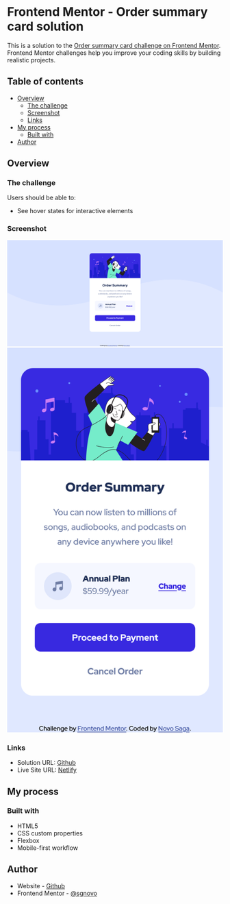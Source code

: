 # Frontend Mentor - Order summary card solution

This is a solution to the [Order summary card challenge on Frontend Mentor](https://www.frontendmentor.io/challenges/order-summary-component-QlPmajDUj). Frontend Mentor challenges help you improve your coding skills by building realistic projects.

## Table of contents

- [Overview](#overview)
  - [The challenge](#the-challenge)
  - [Screenshot](#screenshot)
  - [Links](#links)
- [My process](#my-process)
  - [Built with](#built-with)
- [Author](#author)

## Overview

### The challenge

Users should be able to:

- See hover states for interactive elements

### Screenshot

![desktop](screenshot/desktop.png)
![mobile](screenshot/mobile.png)

### Links

- Solution URL: [Github](https://github.com/sgnovo/order-summary-component-main)
- Live Site URL: [Netlify](https://sgnovo-order-summary-component.netlify.app/)

## My process

### Built with

- HTML5
- CSS custom properties
- Flexbox
- Mobile-first workflow

## Author

- Website - [Github](https://github.com/sgnovo)
- Frontend Mentor - [@sgnovo](https://www.frontendmentor.io/profile/sgnovo)
